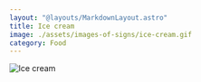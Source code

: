 ```yaml
---
layout: "@layouts/MarkdownLayout.astro"
title: Ice cream
image: ./assets/images-of-signs/ice-cream.gif
category: Food
---
```


![Ice cream](@signs/ice-cream.gif)
